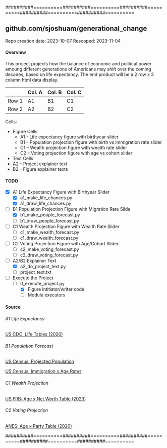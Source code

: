 ##########==========##########==========##########==========##########==========##########==========

## github.com/sjoshuam/generational_change
Repo creation date: 2023-10-07
Rescoped: 2023-11-04

#### Overview

This project projects how the balance of economic and political power amoung
different generations of Americans may shift over the coming decades, based
on life expectancy.  The end product will be a 2 row x 3 column html data
display.

|       |Col. A |Col. B |Col. C |
|:-     |:-     |:-     |:-     |
|Row 1  |A1     |B1     |C1     |
|Row 2  |A2     |B2     |C2     |

Cells:

- Figure Cells
  - A1 - Life expectancy figure with birthyear slider
  - B1 – Population projection figure with birth vs immigration rate slider
  - C1 – Wealth projection figure with wealth rate slider
  - C2 – Voting projection figure with age vs cohort slider
- Text Cells
- A2 – Project explainer text
- B2 – Figure explainer texts

#### TODO

- [X] A1 Life Expectancy Figure with Birthyear Slider 
  - [X] a1_make_life_chances.py
  - [X] a1_draw_life_chances.py
- [ ] B1 Population Projection Figure with Migration Rate Slide
  - [X] b1_make_people_forecast.py
  - [ ] b1_draw_people_forecast.py
- [ ] C1 Wealth Projection Figure with Wealth Rate Slider
  - [ ] c1_make_wealth_forecast.py
  - [ ] c1_draw_wealth_forecast.py
- [ ] C2 Voting Projection Figure with Age/Cohort Slider
  - [ ] c2_make_voting_forecast.py
  - [ ] c2_draw_voting_forecast.py
- [ ] A2/B2 Explainer Text
  - [X] a2_do_project_text.py
  - [ ] project_text.txt
- [ ] Execute the Project
  - [ ] 0_execute_project.py
    - [X] Figure intitiator/writer code
    - [ ] Module executors

#### Source

###### A1 Life Expectancy

[US CDC: Life Tables (2020)](https://www.cdc.gov/nchs/data/nvsr/nvsr71/nvsr71-01.pdf)

###### B1 Population Forecast

[US Census: Projected Population](https://www.census.gov/data/tables/2017/demo/popproj/2017-summary-tables.html)

[US Census: Immigration x Age Rates](https://www2.census.gov/programs-surveys/popproj/technical-documentation/methodology/methodstatement17.pdf)

###### C1 Wealth Projection

[US FRB: Age x Net Worth Table (2023)](https://www.federalreserve.gov/publications/files/scf23.pdf)

###### C2 Voting Projection

[ANES: Age x Party Table (2020)](https://sda.berkeley.edu/sdaweb/analysis/exec?formid=tbf&sdaprog=tables&dataset=nes2020full&sec508=false&row=V201507x&column=V201200&weightlist=V200010b&rowpct=on&design=complex&cflevel=95&weightedn=on&color=on&ch_type=stackedbar&ch_color=yes&ch_width=600&ch_height=400&ch_orientation=vertical&ch_effects=use2D&decpcts=1&decse=1&decdeft=3&decwn=1&decstats=2&csvformat=no&csvfilename=tables.csv)

##########==========##########==========##########==========##########==========##########==========
